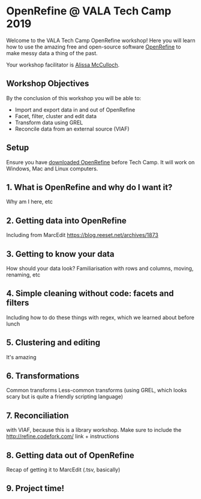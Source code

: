 # OpenRefine @ VALA Tech Camp 2019
Welcome to the VALA Tech Camp OpenRefine workshop! Here you will learn how to use the amazing free and open-source software [OpenRefine](http://openrefine.org/) to make messy data a thing of the past. 

Your workshop facilitator is [Alissa McCulloch](https://twitter.com/lissertations).

## Workshop Objectives
By the conclusion of this workshop you will be able to:

* Import and export data in and out of OpenRefine
* Facet, filter, cluster and edit data
* Transform data using GREL
* Reconcile data from an external source (VIAF)

## Setup
Ensure you have [downloaded OpenRefine](http://openrefine.org/download) before Tech Camp. It will work on Windows, Mac and Linux computers.

## 1. What is OpenRefine and why do I want it?
Why am I here, etc

## 2. Getting data into OpenRefine
Including from MarcEdit https://blog.reeset.net/archives/1873

## 3. Getting to know your data
How should your data look? Familiarisation with rows and columns, moving, renaming, etc

## 4. Simple cleaning without code: facets and filters
Including how to do these things with regex, which we learned about before lunch

## 5. Clustering and editing
It's amazing 

## 6. Transformations
Common transforms
Less-common transforms (using GREL, which looks scary but is quite a friendly scripting language)

## 7. Reconciliation
with VIAF, because this is a library workshop. Make sure to include the http://refine.codefork.com/ link + instructions

## 8. Getting data out of OpenRefine
Recap of getting it to MarcEdit (.tsv, basically)

## 9. Project time!
